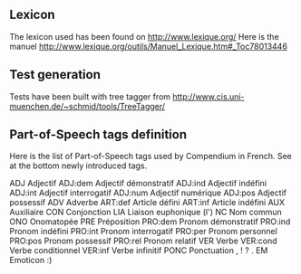 ## Lexicon

The lexicon used has been found on http://www.lexique.org/
Here is the manuel http://www.lexique.org/outils/Manuel_Lexique.htm#_Toc78013446

## Test generation

Tests have been built with tree tagger from http://www.cis.uni-muenchen.de/~schmid/tools/TreeTagger/


## Part-of-Speech tags definition

Here is the list of Part-of-Speech tags used by Compendium in French.
See at the bottom newly introduced tags.

ADJ						Adjectif
ADJ:dem					Adjectif démonstratif
ADJ:ind					Adjectif indéfini
ADJ:int					Adjectif interrogatif
ADJ:num					Adjectif numérique
ADJ:pos					Adjectif possessif
ADV						Adverbe
ART:def					Article défini
ART:inf					Article indéfini
AUX						Auxiliaire
CON						Conjonction
LIA						Liaison euphonique (l')
NC						Nom commun
ONO						Onomatopée
PRE						Préposition
PRO:dem					Pronom démonstratif
PRO:ind					Pronom indéfini
PRO:int					Pronom interrogatif
PRO:per					Pronom personnel
PRO:pos					Pronom possessif
PRO:rel					Pronom relatif
VER						Verbe
VER:cond				Verbe conditionnel
VER:inf				    Verbe infinitif
PONC Ponctuation        , ! ? .
EM Emoticon             :)

